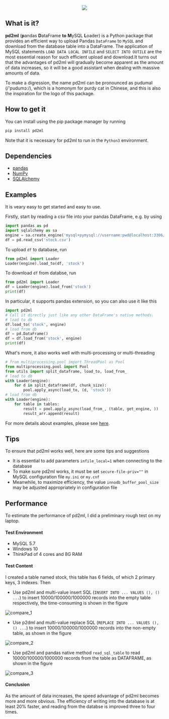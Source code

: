 <div align="center">
 <div>
   <img src="https://user-images.githubusercontent.com/32212649/88253383-5510de00-cce4-11ea-8773-467c51b6c0bf.png">
  </div>
</div>

## What is it?

**pd2ml** (**p**andas **D**ataFrame **to** **M**ySQL **L**oader) is a Python package that provides an efficient way to upload Pandas `DataFrame` to `MySQL` and download from the database table into a DataFrame. The application of MySQL statements `LOAD DATA LOCAL INFILE` and `SELECT INTO OUTILE` are the most essential reason for such efficient upload and download.It turns out that the advantages of pd2ml will gradually become apparent as the amount of data increases, so it will be a good assistant when dealing with massive amounts of data.

To make a digression, the name pd2ml can be pronounced as pudumal (/'pudumɔ:/), which is a homonym for purdy cat in Chinese, and this is also the inspiration for the logo of this package.

## How to get it

You can install using the pip package manager by running
```sh
pip install pd2ml
```
Note that it is necessary for pd2ml to run in the `Python3` environment.

## Dependencies

- [pandas](https://pandas.pydata.org/)
- [NumPy](https://www.numpy.org)
- [SQLAlchemy](https://www.sqlalchemy.org/)

## Examples

It is veary easy to get started and easy to use.

Firstly, start by reading a csv file into your pandas DataFrame, e.g. by using
```python
import pandas as pd
import sqlalchemy as sa
engine = sa.create_engine('mysql+pymysql://username:pwd@localhost:3306/db?charset=utf8&local_infile=1')
df = pd.read_csv('stock.csv')
```
To upload `df` to database, run
```python
from pd2ml import Loader
Loader(engine).load_to(df, 'stock')
```
To download `df` from databse, run
```python
from pd2ml import Loader
df = Loader(engine).load_from('stock')
print(df)
```
In particular, it supports pandas extension, so you can also use it like this
```python
import pd2ml
# Call it directly just like any other DataFrame's native methods.
# load to db
df.load_to('stock', engine)
# load from db
df = pd.DataFrame()
df = df.load_from('stock', engine)
print(df)
```
What's more, it also works well with multi-processing or multi-threading
```python
# from multiprocessing.pool import ThreadPool as Pool
from multiprocessing.pool import Pool
from utils import split_dataframe, load_to, load_from_
# load to db
with Loader(engine):
    for d in split_dataframe(df, chunk_size):
        pool.apply_async(load_to, (d, 'stock'))
# load from db
with Loader(engine):
    for table in tables:
        result = pool.apply_async(load_from_, (table, get_engine, ))
        result_arr.append(result)
```
For more details about examples, please see [here](https://github.com/TanyeeZhang/pd2ml/tree/master/examples).

## Tips

To ensure that pd2ml works well, here are some tips and suggestions
- It is essential to add parameters `infile_local=1` when connecting to the database
- To make sure pd2ml works, it must be set `secure-file-priv=""` in MySQL configuration file `my.ini` or `my.cnf`
- Meanwhile, to maximize efficiency, the value `innodb_buffer_pool_size` may be adjusted appropriately in configuration file

## Performance

To estimate the performance of pd2ml, I did a preliminary rough test on my laptop.

#### Test Environment

- MySQL 5.7
- Windows 10
- ThinkPad of 4 cores and 8G RAM

#### Test Content

I created a table named stock, this table has 6 fields, of which 2 primary keys, 3 indexes. Then

- Use pd2ml and multi-value insert SQL (`INSERT INTO ... VALUES (), () ...`) to insert 10000/100000/1000000 records into the empty table respectively, the time-consuming is shown in the figure

![compare_1](https://user-images.githubusercontent.com/32212649/89024505-ce997380-d357-11ea-99c5-86049a12fe7d.png)

- Use p2dml and multi-value replace SQL (`REPLACE INTO ... VALUES (), () ...`) to insert 10000/100000/1000000 records into the non-empty table, as shown in the figure

![compare_2](https://user-images.githubusercontent.com/32212649/89024771-38198200-d358-11ea-948f-5993fc5095e5.png)

- Use pd2ml and pandas native method `read_sql_table` to read 10000/100000/1000000 records from the table as DATAFRAME, as shown in the figure

![compare_3](https://user-images.githubusercontent.com/32212649/89024806-48316180-d358-11ea-963d-6c29cefc14a7.png)

#### Conclusion

As the amount of data increases, the speed advantage of pd2ml becomes more and more obvious. The efficiency of writing into the database is at least 20% faster, and reading from the databse is improved three to four times.

